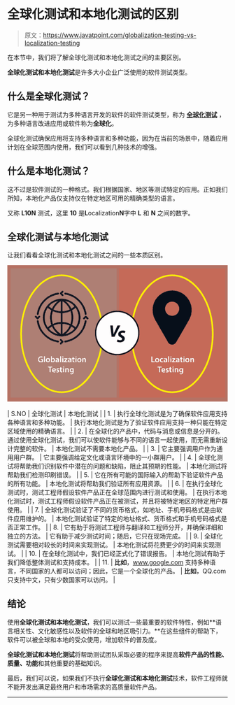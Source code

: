 # 全球化测试和本地化测试的区别

> 原文：<https://www.javatpoint.com/globalization-testing-vs-localization-testing>

在本节中，我们将了解全球化测试和本地化测试之间的主要区别。

**全球化测试和本地化测试**是许多大小企业广泛使用的软件测试类型。

## 什么是全球化测试？

它是另一种用于测试为多种语言开发的软件的软件测试类型，称为 **[全球化测试](https://www.javatpoint.com/globalization-testing)** ，为多种语言改进应用或软件称为**全球化**。

全球化测试确保应用将支持多种语言和多种功能，因为在当前的场景中，随着应用计划在全球范围内使用，我们可以看到几种技术的增强。

## 什么是本地化测试？

这不过是软件测试的一种格式。我们根据国家、地区等测试特定的应用。正如我们所知，本地化产品仅支持仅在特定地区可用的精确类型的语言。

又称 **L10N** 测试，这里 **10** 是**L**ocalization**N**字中 **L** 和 **N** 之间的数字。

## 全球化测试与本地化测试

让我们看看全球化测试和本地化测试之间的一些本质区别。

![Globalization Testing vs Localization Testing](img/8661dcb7181f0f6c87291ead8ab1d299.png)

| S.NO | 全球化测试 | 本地化测试 |
| 1. | 执行全球化测试是为了确保软件应用支持各种语言和多种功能。 | 执行本地化测试是为了验证软件应用支持一种只能在特定区域使用的精确语言。 |
| 2. | 在全球化的产品中，代码与消息或信息是分开的。通过使用全球化测试，我们可以使软件能够与不同的语言一起使用，而无需重新设计完整的软件。 | 本地化测试不需要本地化产品。 |
| 3. | 它主要强调用户作为通用用户群。 | 它主要强调给定文化或语言环境中的一小群用户。 |
| 4. | 全球化测试将帮助我们识别软件中潜在的问题和缺陷，阻止其预期的性能。 | 本地化测试将帮助我们检测印刷错误。 |
| 5. | 它在所有可能的国际输入的帮助下验证软件产品的所有功能。 | 本地化测试将帮助我们验证所有应用资源。 |
| 6. | 在执行全球化测试时，测试工程师假设软件产品正在全球范围内进行测试和使用。 | 在执行本地化测试时，测试工程师假设软件产品正在被测试，并且将被特定地区的特定用户群使用。 |
| 7. | 全球化测试验证了不同的货币格式，如地址、手机号码格式是由软件应用维护的。 | 本地化测试验证了特定的地址格式、货币格式和手机号码格式是否正常工作。 |
| 8. | 它有助于将测试工程师与翻译和工程师分开，并确保详细和独立的方法。 | 它有助于减少测试时间；随后，它只在现场完成。 |
| 9. | 全球化测试需要相对较长的时间来实现测试。 | 本地化测试将花费更少的时间来实现测试。 |
| 10. | 在全球化测试中，我们已经正式化了错误报告。 | 本地化测试有助于我们降低整体测试和支持成本。 |
| 11. | **比如**，www.google.com 支持多种语言，不同国家的人都可以访问；因此，它是一个全球化的产品。 | **比如**，QQ.com 只支持中文，只有少数国家可以访问。 |

## 结论

使用**全球化测试和本地化测试**，我们可以测试一些最重要的软件特性，例如**语言相关性、文化敏感性以及软件的全球和地区吸引力。**在这些组件的帮助下，软件可以被全球和本地的受众使用，增加软件的普及度。

**全球化测试和本地化测试**将帮助测试团队采取必要的程序来提高**软件产品的性能、质量、功能**和其他重要的基础知识。

最后，我们可以说，如果我们不执行**全球化测试和本地化测试**技术，软件工程师就不能开发出满足最终用户和市场需求的高质量软件产品。

* * *